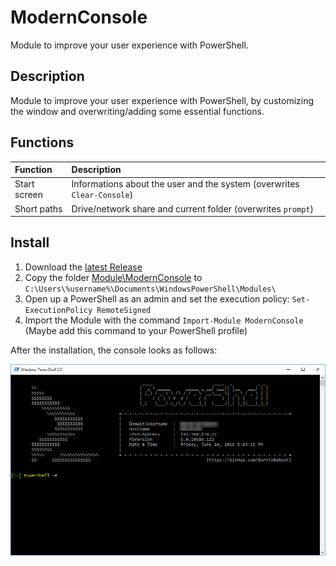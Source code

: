 # ModernConsole

Module to improve your user experience with PowerShell.

## Description

Module to improve your user experience with PowerShell, by customizing the window and overwriting/adding some essential functions. 

## Functions

| Function | Description |
| :--- | :--- |
| Start screen | Informations about the user and the system (overwrites `Clear-Console`) |
| Short paths | Drive/network share and current folder (overwrites `prompt`) |

## Install

1. Download the [latest Release](https://github.com/BornToBeRoot/PowerShell_ModernConsole/releases/latest) 
2. Copy the folder [Module\ModernConsole](Module/ModernConsole) to `C:\Users\%username%\Documents\WindowsPowerShell\Modules\`
3. Open up a PowerShell as an admin and set the execution policy: `Set-ExecutionPolicy RemoteSigned`
4. Import the Module with the command `Import-Module ModernConsole` (Maybe add this command to your PowerShell profile)

After the installation, the console looks as follows:

![Screenshot](/Documentation/Images/ModernConsole.png?raw=true "ModernConsole")


